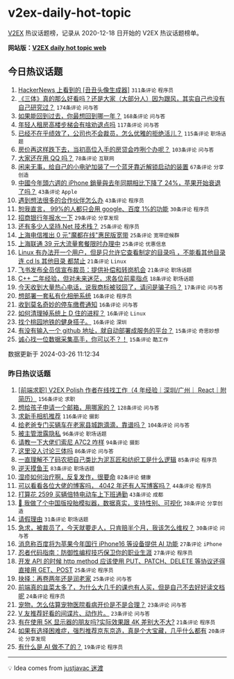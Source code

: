 # v2ex-daily-hot-topic

[V2EX](https://www.v2ex.com/) 热议话题榜，记录从 2020-12-18 日开始的 V2EX 热议话题榜单。

**网站版：[V2EX daily hot topic web](https://boojack.github.io/v2ex-daily-hot-topic-web/)**

## 今日热议话题

<!-- TODAY BEGIN -->

1. [HackerNews 上看到的 [丑丑头像生成器]](https://www.v2ex.com/t/1027006) `311条评论` `程序员`
1. [《三体》真的那么好看吗？还是大家（大部分人）因为跟风，其实自己也没有自己研究过？](https://www.v2ex.com/t/1026990) `174条评论` `问与答`
1. [如果能回到过去，你最想回到哪一年？](https://www.v2ex.com/t/1027003) `168条评论` `问与答`
1. [年轻人租房高楼步梯会有啥劝退点吗](https://www.v2ex.com/t/1027055) `117条评论` `问与答`
1. [已经不在乎绩效了，公司也不会裁员，怎么优雅的拒绝活儿？](https://www.v2ex.com/t/1027121) `115条评论` `职场话题`
1. [房价再这样跌下去，当初高位入手的房贷会咋咧个办呢？](https://www.v2ex.com/t/1027163) `103条评论` `问与答`
1. [大家还在用 QQ 吗？](https://www.v2ex.com/t/1027062) `78条评论` `互联网`
1. [闲来无事，给自己的小电驴加装了一个蓝牙靠近解锁启动的装置](https://www.v2ex.com/t/1027088) `67条评论` `分享创造`
1. [中國今年頭六週的 iPhone 銷量與去年同期相比下降了 24%，苹果开始衰退了吗？](https://www.v2ex.com/t/1027206) `43条评论` `Apple`
1. [遇到想法很多的合作伙伴怎么办](https://www.v2ex.com/t/1027015) `43条评论` `程序员`
1. [恕我直言， 99%的人都只会用 google、百度 1%的功能](https://www.v2ex.com/t/1027194) `30条评论` `程序员`
1. [招商银行年报水一下](https://www.v2ex.com/t/1027132) `29条评论` `分享发现`
1. [还有多少人坚持.Net 技术栈？](https://www.v2ex.com/t/1027177) `25条评论` `程序员`
1. [上海电信推出 0 元"魔都在线"惠民版宽带](https://www.v2ex.com/t/1027114) `25条评论` `宽带症候群`
1. [上海联通 39 元大流量套餐限时办理中](https://www.v2ex.com/t/1026994) `25条评论` `优惠信息`
1. [Linux 有办法开一个用户，但是只允许它查看制定的目录吗 ，不能看其他目录 连 cd ls 其他目录 都禁止](https://www.v2ex.com/t/1027183) `21条评论` `Linux`
1. [飞书发布全员信宣布裁员：提供补偿和转岗机会](https://www.v2ex.com/t/1027092) `21条评论` `职场话题`
1. [C++ 二年经验，但对未来迷茫，求各位前辈指点](https://www.v2ex.com/t/1027090) `18条评论` `职场话题`
1. [今天收到大量热心电话，说我商标被驳回了，请问是骗子吗？](https://www.v2ex.com/t/1027128) `17条评论` `问与答`
1. [想部署一套私有化相册系统](https://www.v2ex.com/t/1027221) `16条评论` `程序员`
1. [收到莫名奇妙的停车缴费通知](https://www.v2ex.com/t/1027169) `16条评论` `问与答`
1. [如何清理掉系统上 D 住的进程？](https://www.v2ex.com/t/1027162) `16条评论` `Linux`
1. [找个桃园地铁的健身搭子。](https://www.v2ex.com/t/1027039) `16条评论` `深圳`
1. [有没有输入一个 github 地址，就自动部署成服务的平台？](https://www.v2ex.com/t/1027158) `15条评论` `奇思妙想`
1. [诚心找一位数据采集高手，你可以不？！](https://www.v2ex.com/t/1027109) `15条评论` `酷工作`

数据更新于 2024-03-26 11:12:34

<!-- TODAY END -->

### 昨日热议话题

<!-- YESTERDAY BEGIN -->

1. [[前端求职] V2EX Polish 作者在线找工作（4 年经验｜深圳/广州｜ React｜附简历）](https://www.v2ex.com/t/1026619) `156条评论` `求职`
1. [想给孩子申请一个邮箱，用哪家的？](https://www.v2ex.com/t/1026640) `128条评论` `问与答`
1. [求新手相机推荐](https://www.v2ex.com/t/1026625) `116条评论` `摄影`
1. [给老爸专门买辆车在老家县城跑滴滴，靠谱吗？](https://www.v2ex.com/t/1026634) `104条评论` `问与答`
1. [被主管泄露隐私](https://www.v2ex.com/t/1026637) `96条评论` `职场话题`
1. [请教一下大佬们索尼 A7C2 咋样](https://www.v2ex.com/t/1026633) `94条评论` `摄影`
1. [这里没人讨论三体吗](https://www.v2ex.com/t/1026641) `86条评论` `问与答`
1. [一直理解不了码农把自己类比为泥瓦匠和纺织工是什么逻辑](https://www.v2ex.com/t/1026744) `85条评论` `程序员`
1. [逆天摸鱼王](https://www.v2ex.com/t/1026700) `83条评论` `职场话题`
1. [湿疹如何治疗啊，反复发作，很要命](https://www.v2ex.com/t/1026646) `82条评论` `健康`
1. [可以看看各位大佬的博客吗， 4042 年还有人写博客吗？](https://www.v2ex.com/t/1026924) `44条评论` `程序员`
1. [打算花 2599 买辆倍特电动车上下班通勤](https://www.v2ex.com/t/1026814) `43条评论` `成都`
1. [🥕 我做了个中国版投胎模拟器，数据真实，支持性别、可视化](https://www.v2ex.com/t/1026789) `38条评论` `分享创造`
1. [请假理由](https://www.v2ex.com/t/1026657) `31条评论` `职场话题`
1. [急求，被裁员了，今天就要走人，只肯赔半个月，我该怎么维权？](https://www.v2ex.com/t/1026815) `30条评论` `问与答`
1. [消息称百度将为苹果今年国行 iPhone16 等设备提供 AI 功能](https://www.v2ex.com/t/1026720) `27条评论` `iPhone`
1. [忍者代码指南：防御性编程技巧保卫你的职业生涯](https://www.v2ex.com/t/1026629) `27条评论` `程序员`
1. [开发 API 的时候 http method 应该使用 PUT、PATCH、DELETE 等协议还得直接用 GET、POST](https://www.v2ex.com/t/1026944) `25条评论` `程序员`
1. [抉择：再卷两年还是润老家](https://www.v2ex.com/t/1026875) `25条评论` `问与答`
1. [前端真的韭菜太多了，为什么大几千的课也有人买，但是自己不去好好读文档呢](https://www.v2ex.com/t/1026780) `24条评论` `程序员`
1. [宠物，怎么估算宠物医院看病开价是不是合理？](https://www.v2ex.com/t/1026796) `23条评论` `问与答`
1. [V 友推荐好看的间谍片、动作片。](https://www.v2ex.com/t/1026775) `23条评论` `问与答`
1. [有在使用 5K 显示器的朋友吗?实际效果跟 4K 差别大不大?](https://www.v2ex.com/t/1026636) `21条评论` `程序员`
1. [如果有选择困难症，强烈推荐京东京造，真是个大宝藏，几乎什么都有](https://www.v2ex.com/t/1026779) `20条评论` `分享发现`
1. [有什么是 AI 做不了的？](https://www.v2ex.com/t/1026773) `19条评论` `程序员`

<!-- YESTERDAY END -->

---

💡 Idea comes from [justjavac 迷渡](https://github.com/justjavac/)

